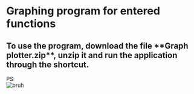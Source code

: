 # Graphing program for entered functions

<h2>To use the program, download the file **Graph plotter.zip**, unzip it and run the application through the shortcut.</h2>



PS:</br>
![bruh](https://i.imgur.com/sjJhSnW.png)